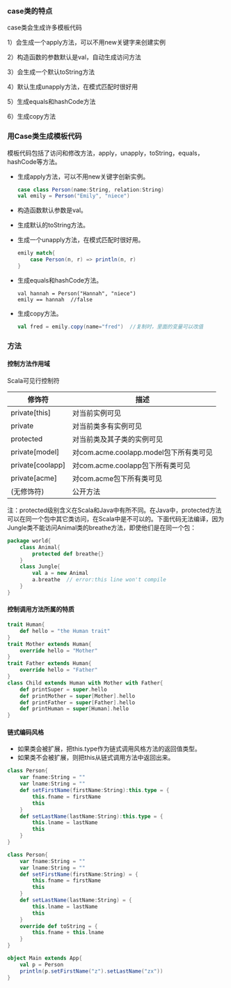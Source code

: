 ### case类的特点

case类会生成许多模板代码

1）会生成一个apply方法，可以不用new关键字来创建实例

2）构造函数的参数默认是val，自动生成访问方法

3）会生成一个默认toString方法

4）默认生成unapply方法，在模式匹配时很好用

5）生成equals和hashCode方法

6）生成copy方法

### 用Case类生成模板代码

模板代码包括了访问和修改方法，apply，unapply，toString，equals，hashCode等方法。

* 生成apply方法，可以不用new关键字创新实例。

  ```scala
  case class Person(name:String, relation:String)
  val emily = Person("Emily", "niece")
  ```

* 构造函数默认参数是val。

* 生成默认的toString方法。

* 生成一个unapply方法，在模式匹配时很好用。

  ```scala
  emily match{
      case Person(n, r) => println(n, r)
  }
  ```

* 生成equals和hashCode方法。

  ```
  val hannah = Person("Hannah", "niece")
  emily == hannah  //false
  ```

* 生成copy方法。

  ```scala
  val fred = emily.copy(name="fred")  //复制时，里面的变量可以改值
  ```

  

### 方法

#### 控制方法作用域

Scala可见行控制符

| 修饰符           | 描述                                   |
| ---------------- | -------------------------------------- |
| private[this]    | 对当前实例可见                         |
| private          | 对当前类多有实例可见                   |
| protected        | 对当前类及其子类的实例可见             |
| private[model]   | 对com.acme.coolapp.model包下所有类可见 |
| private[coolapp] | 对com.acme.coolapp包下所有类可见       |
| private[acme]    | 对com.acme包下所有类可见               |
| (无修饰符)       | 公开方法                               |

注：protected级别含义在Scala和Java中有所不同。在Java中，protected方法可以在同一个包中其它类访问，在Scala中是不可以的。下面代码无法编译，因为Jungle类不能访问Animal类的breathe方法，即使他们是在同一个包：

```scala
package world{
	class Animal{
		protected def breathe{}
	}
	class Jungle{
        val a = new Animal
        a.breathe  // error:this line won't compile
	}
}
```

#### 控制调用方法所属的特质

```scala
trait Human{
	def hello = "the Human trait"
}
trait Mother extends Human{
	override hello = "Mother"
}
trait Father extends Human{
	override hello = "Father"
}
class Child extends Human with Mother with Father{
	def printSuper = super.hello
	def printMother = super[Mother].hello
	def printFather = super[Father].hello
	def printHuman = super[Human].hello
}
```

#### 链式编码风格

* 如果类会被扩展，把this.type作为链式调用风格方法的返回值类型。
* 如果类不会被扩展，则把this从链式调用方法中返回出来。

```scala
class Person{
    var fname:String = ""
    var lname:String = ""
    def setFirstName(firstName:String):this.type = {
        this.fname = firstName
        this
    }
    def setLastName(lastName:String):this.type = {
        this.lname = lastName
        this
    }
}

class Person{
    var fname:String = ""
    var lname:String = ""
    def setFirstName(firstName:String) = {
        this.fname = firstName
        this
    }
    def setLastName(lastName:String) = {
        this.lname = lastName
        this
    }
    override def toString = {
        this.fname + this.lname
    }
}

object Main extends App{
    val p = Person
    println(p.setFirstName("z").setLastName("zx"))
}


```
